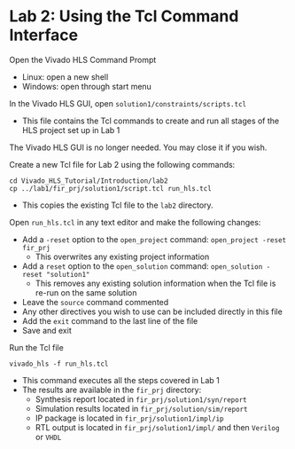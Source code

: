 # Lab 2: Using the Tcl Command Interface
Open the Vivado HLS Command Prompt
- Linux: open a new shell
- Windows: open through start menu

In the Vivado HLS GUI, open `solution1/constraints/scripts.tcl`
- This file contains the Tcl commands to create and run all stages of the HLS project set up in Lab 1

The Vivado HLS GUI is no longer needed. You may close it if you wish.

Create a new Tcl file for Lab 2 using the following commands:
```
cd Vivado_HLS_Tutorial/Introduction/lab2
cp ../lab1/fir_prj/solution1/script.tcl run_hls.tcl
```
- This copies the existing Tcl file to the `lab2` directory.

Open `run_hls.tcl` in any text editor and make the following changes:
- Add a `-reset` option to the `open_project` command: `open_project -reset fir_prj`
  - This overwrites any existing project information
- Add a `reset` option to the `open_solution` command: `open_solution -reset "solution1"`
  - This removes any existing solution information when the Tcl file is re-run on the same solution
- Leave the `source` command commented
- Any other directives you wish to use can be included directly in this file
- Add the `exit` command to the last line of the file
- Save and exit

Run the Tcl file
```
vivado_hls -f run_hls.tcl
```
- This command executes all the steps covered in Lab 1
- The results are available in the `fir_prj` directory:
  - Synthesis report located in `fir_prj/solution1/syn/report`
  - Simulation results located in `fir_prj/solution/sim/report`
  - IP package is located in `fir_prj/solution1/impl/ip`
  - RTL output is located in `fir_prj/solution1/impl/` and then `Verilog` or `VHDL`
  
